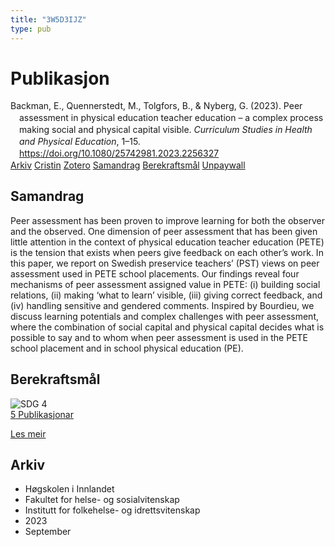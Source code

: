```yaml
---
title: "3W5D3IJZ"
type: pub
---
```

<h1>Publikasjon</h1>
<article id="csl-bib-container-3W5D3IJZ" class="csl-bib-container">
  <div class="csl-bib-body" style="line-height: 1.35; padding-left: 1em; text-indent:-1em;">
  <div class="csl-entry">Backman, E., Quennerstedt, M., Tolgfors, B., &amp; Nyberg, G. (2023). Peer assessment in physical education teacher education &#x2013; a complex process making social and physical capital visible. <i>Curriculum Studies in Health and Physical Education</i>, 1&#x2013;15. <a href="https://doi.org/10.1080/25742981.2023.2256327">https://doi.org/10.1080/25742981.2023.2256327</a></div>
</div>
  <div class="csl-bib-buttons">
    <a href="#taxonomy-article-3W5D3IJZ" class="csl-bib-button">Arkiv</a>
    <a href="https://app.cristin.no/results/show.jsf?id=2177806" alt="Cristin URL" class="csl-bib-button">Cristin</a>
    <a href="http://zotero.org/groups/5402882/items/3W5D3IJZ" alt="Zotero URL" class="csl-bib-button">Zotero</a>
    <a href="#abstract-article-3W5D3IJZ" class="csl-bib-button">Samandrag</a>
    <a href="#sdg-article-3W5D3IJZ" class="csl-bib-button">Berekraftsmål</a>
    <a href="https://www.tandfonline.com/doi/pdf/10.1080/25742981.2023.2256327?needAccess=true" class="csl-bib-button">Unpaywall</a>
  </div>
  <div id="csl-bib-meta-container-3W5D3IJZ"></div>
</article>
<div id="csl-bib-meta-3W5D3IJZ" class="csl-bib-meta">
  <article id="abstract-article-3W5D3IJZ" class="abstract-article">
    <h1>Samandrag</h1>
    Peer assessment has been proven to improve learning for both the observer and the observed. One dimension of peer assessment that has been given little attention in the context of physical education teacher education (PETE) is the tension that exists when peers give feedback on each other’s work. In this paper, we report on Swedish preservice teachers’ (PST) views on peer assessment used in PETE school placements. Our findings reveal four mechanisms of peer assessment assigned value in PETE: (i) building social relations, (ii) making ‘what to learn’ visible, (iii) giving correct feedback, and (iv) handling sensitive and gendered comments. Inspired by Bourdieu, we discuss learning potentials and complex challenges with peer assessment, where the combination of social capital and physical capital decides what is possible to say and to whom when peer assessment is used in the PETE school placement and in school physical education (PE).
  </article>
  <article id="sdg-article-3W5D3IJZ" class="sdg-article">
    <h1>Berekraftsmål</h1>
    <div class="sdg-container"><div id="sdg4" class="sdg"> <img src="{{< params subfolder >}}images/sdg/sdg04_no.png" class="image" alt="SDG 4"> <div class="sdg-overlay"> <a href="{{< params subfolder >}}no/archive/?sdg=4#archive" class="sdg-publication-count"><span>5</span> Publikasjonar</a> <p><a href="NA" class="sdg-read-more">Les meir</a></p> </div> </div></div>
  </article>
  <article id="taxonomy-article-3W5D3IJZ" class="taxonomy-article">
    <h1>Arkiv</h1>
    <ul>
      <li>Høgskolen i Innlandet</li>
      <li>Fakultet for helse- og sosialvitenskap</li>
      <li>Institutt for folkehelse- og idrettsvitenskap</li>
      <li>2023</li>
      <li>September</li>
    </ul>
  </article>
</div>
